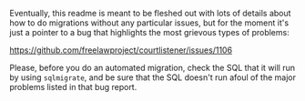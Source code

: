 Eventually, this readme is meant to be fleshed out with lots of details about
how to do migrations without any particular issues, but for the moment it's 
just a pointer to a bug that highlights the most grievous types of problems:

https://github.com/freelawproject/courtlistener/issues/1106

Please, before you do an automated migration, check the SQL that it will run by
using `sqlmigrate`, and be sure that the SQL doesn't run afoul of the major
problems listed in that bug report.
